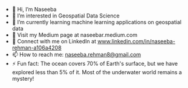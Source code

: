 - 👋 Hi, I’m Naseeba
- 👀 I’m interested in Geospatial Data Science
- 🌱 I’m currently learning machine learning applications on geospatial data
- 📝 Visit my Medium page at naseebar.medium.com
- 💞️ Connect with me on LinkedIn at www.linkedin.com/in/naseeba-rehman-a106a4208
- 📫 How to reach me: naseeba.rehman8@gmail.com
- ⚡ Fun fact: The ocean covers 70% of Earth's surface, but we have explored less than 5% of it. Most of the underwater world remains a mystery!

<!---
nougatx/nougatx is a ✨ special ✨ repository because its `README.md` (this file) appears on your GitHub profile.
You can click the Preview link to take a look at your changes.
--->
